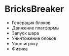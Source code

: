 # BricksBreaker
- Генерация блоков
- Движение платформы
- Запуск шара
- Уничтожение блоков
- Урон игроку
- Физика
